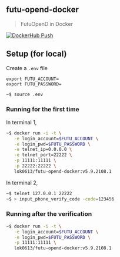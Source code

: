 ## futu-opend-docker
> FutuOpenD in Docker

[![DockerHub Push](https://github.com/lok0613/futu-opend-docker/actions/workflows/push.yml/badge.svg)](https://github.com/lok0613/futu-opend-docker/actions/workflows/push.yml)

## Setup (for local)

Create a `.env` file
```
export FUTU_ACCOUNT=
export FUTU_PASSWORD=
```

```bash
~$ source .env
```

### Running for the first time

In terminal 1,
```bash
~$ docker run -i -t \
   -e login_account=$FUTU_ACCOUNT \
   -e login_pwd=$FUTU_PASSWORD \
   -e telnet_ip=0.0.0.0 \
   -e telnet_port=22222 \
   -p 11111:11111 \
   -p 22222:22222 \
   lok0613/futu-opend-docker:v5.9.2108.1
```

In terminal 2,
```bash
~$ telnet 127.0.0.1 22222
~$ > input_phone_verify_code -code=123456
```

### Running after the verification

```bash
~$ docker run -i -t \
   -e login_account=$FUTU_ACCOUNT \
   -e login_pwd=$FUTU_PASSWORD \
   -p 11111:11111 \
   lok0613/futu-opend-docker:v5.9.2108.1
```
